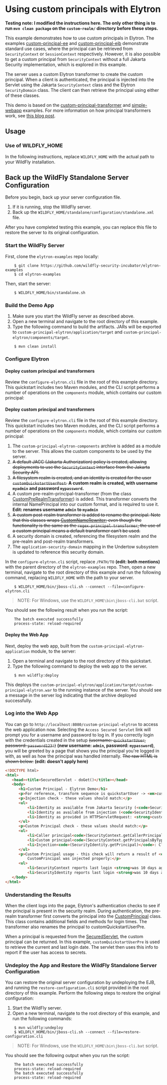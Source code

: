 # Using custom principals with Elytron

**Testing note: I modified the instructions here. The only other thing is to run `mvn clean package` on the `custom-realm/` directory before these steps.**

This example demonstrates how to use custom principals in Elytron. The
examples [custom-principal-ee](../custom-principal-ee)
and [custom-principal-ejb](../custom-principal-ejb) demonstrate standard use cases, where the
principal can be retrieved from `SecurityContext` or `SessionContext` respectively. However, it is
also possible to get a custom principal from `SecurityContext` without a full Jakarta Security
implementation, which is explored in this example.

The server uses a custom Elytron transformer to create the custom principal. When a client is
authenticated, the principal is injected into the Servlet using the Jakarta `SecurityContext` class
and the Elytron `SecurityDomain` class. The client can then retrieve the principal using either of
these classes.

This demo is based on the [custom-principal-transformer](../custom-principal-transformer)
and [simple-webapp](../simple-webapp) examples. For more information on how principal transformers
work, see [this blog post](http://darranl.blogspot.com/2017/07/wildfly-elytron-principal-transformers.html).

## Usage

### Use of WILDFLY_HOME

In the following instructions, replace `WILDFLY_HOME` with the actual path to your WildFly
installation.

## Back up the WildFly Standalone Server Configuration

Before you begin, back up your server configuration file.

1. If it is running, stop the WildFly server.
2. Back up the `WILDFLY_HOME/standalone/configuration/standalone.xml` file.

After you have completed testing this example, you can replace this file to restore the server to
its original configuration.

### Start the WildFly Server

First, clone the `elytron-examples` repo locally:

```shell
    $ git clone https://github.com/wildfly-security-incubator/elytron-examples
    $ cd elytron-examples
```

Then, start the server:

```shell
    $ WILDFLY_HOME/bin/standalone.sh
```

### Build the Demo App

1. Make sure you start the WildFly server as described above.
2. Open a new terminal and navigate to the root directory of this example.
3. Type the following command to build the artifacts. JARs will be exported
   to `custom-principal-elytron/application/target`
   and `custom-principal-elytron/components/target`.

```shell
    $ mvn clean install
```

### Configure Elytron

#### Deploy custom principal and transformers

Review the `configure-elytron.cli` file in the root of this example directory. This quickstart
includes two Maven modules, and the CLI script performs a number of operations on the `components`
module, which contains our custom principal:

#### Deploy custom principal and transformers

Review the `configure-elytron.cli` file in the root of this example directory. This quickstart
includes two Maven modules, and the CLI script performs a number of operations on the `components`
module, which contains our custom principal:

1. The `custom-principal-elytron-components` archive is added as a module to the server. This allows
   the custom components to be used by the server.
2. ~~A default JACC (Jakarta Authorization) policy is created, allowing deployments to use
   the `SecurityContext` interface from the Jakarta Security API.~~
3. ~~A filesystem realm is created, and an identity is created for the
   user `customQuickstartUserPost`.~~ **A custom realm is created, with username `myadmin` and password `mypassword`.**
4. A custom pre-realm-principal-transformer (from the
   class [CustomPreRealmTransformer](./components/src/main/java/org/wildfly/security/examples/CustomPreRealmTransformer.java))
   is added. This transformer converts the internal NamePrincipal into our custom format, and is
   required to use it. **Edit: renames username `admin` to `myadmin`**
5. ~~A custom post-realm transformer is added to rename the principal. Note that this classes
   wraps [CustomNameRewriter](./components/src/main/java/org/wildfly/security/examples/CustomNameRewriter.java);
   even though the functionality is the same as the `regex-principal-transformer`, the use of a
   custom principal means a default transformer can't be used.~~
6. A security domain is created, referencing the filesystem realm and the pre-realm and post-realm
   transformers.
7. The `application-security-domain` mapping in the Undertow subsystem is updated to reference this
   security domain.

In the `configure-elytron.cli` script, replace `/PATH/TO` **(edit: both mentions)** with the parent directory of
the `elytron-examples` repo. Then, open a new terminal, navigate to the root directory of this
example and run the following command, replacing `WILDFLY_HOME` with the path to your server.

```shell
    $ WILDFLY_HOME/bin/jboss-cli.sh --connect --file=configure-elytron.cli
```

> NOTE: For Windows, use the `WILDFLY_HOME\bin\jboss-cli.bat` script.

You should see the following result when you run the script:

```shell
    The batch executed successfully
    process-state: reload-required
```

#### Deploy the Web App

Next, deploy the web app, built from the `custom-principal-elytron-application` module, to the
server:

1. Open a terminal and navigate to the root directory of this quickstart.
2. Type the following command to deploy the web app to the server.

```shell
    $ mvn wildfly:deploy
```

This deploys the `custom-principal-elytron/application/target/custom-principal-elytron.war` to the
running instance of the server. You should see a message in the server log indicating that the
archive deployed successfully.

### Log into the Web App

You can go to `http://localhost:8080/custom-principal-elytron` to access the web application now.
Selecting the `Access Secured Servlet` link will prompt you for a username and password to log in.
If you correctly login with the credentials created in the setup ~~(username: `quickstartUser`,
password: `password123!`)~~ **(new username: `admin`, password: `mypassword`)**, you will be greeted by a page that shows you the principal you're logged
in with, as well as how the principal was handled internally. ~~The raw HTML is shown below:~~ **(edit: doesn't apply here)**

```html
<!DOCTYPE html>
<html>
   <head><title>SecuredServlet - doGet()</title></head>
   <body>
      <h1>Custom Principal - Elytron Demo</h1>
      <p>For reference, transform sequence is quickstartUser -> <em>customQuickstartUserPre</em> -> customQuickstartUserPost.</p>
      <p>Injection check - these values should match:</p>
      <ul>
          <li>Identity as available from Jakarta Security (<code>SecurityContext</code>): <strong>customQuickstartUserPre</strong></li>
          <li>Identity as available from injection (<code>SecurityIdentity</code>): <strong>customQuickstartUserPre</strong></li>
          <li>Identity as provided in HTTPServletRequest: <strong>customQuickstartUserPre</strong></li>
      </ul>
      <p>Custom Principal check - these values should match:</p>
      <ul>
          <li>Caller principal<code>(SecurityContext.getCallerPrincipal)</code>: Class -> <strong>org.wildfly.security.examples.CustomPrincipal</strong>, Name -> <strong>customQuickstartUserPre</strong></li>
          <li>Custom principal<code>(SecurityContext.getPrincipalsByType)</code>: Class -> <strong>org.wildfly.security.examples.CustomPrincipal</strong>, Name -> <strong>customQuickstartUserPre</strong></li>
          <li>Injection<code>(SecurityIdentity.getPrincipal)</code>: Class -> <strong>org.wildfly.security.examples.CustomPrincipal</strong>, Name -> <strong>customQuickstartUserPre</strong></li>
      </ul>
      <p>Custom Principal usage - this check will return a result of <em>enabled</em> if the
          CustomPrincipal was injected properly:</p>
      <ul>
          <li>SecurityContext reports last login <strong>was 10 days ago</strong>. Secrets access is <strong>enabled</strong>.</li>
          <li>SecurityIdentity reports last login <strong>was 10 days ago</strong>. Secrets access is<strong>enabled</strong>.</li>
   </body>
</html>
```

### Understanding the Results

When the client logs into the page, Elytron's authentication checks to see if the principal is
present in the security realm. During authentication, the pre-realm transformer first converts the
principal into
the [CustomPrincipal](./components/src/main/java/org/wildfly/security/examples/CustomPrincipal.java)
class. This class contains additional fields and methods for login times. The transformer also
renames the principal to customQuickstartUserPre.

When a principal is requested from
the [SecuredServlet](./application/src/main/java/org/wildfly/security/examples/SecuredServlet.java),
the custom principal can be returned. In this example, `customQuickstartUserPre` is used to retrieve
the current and last login date. The servlet then uses this info to report if the user has access to
secrets.

### Undeploy the App and Restore the WildFly Standalone Server Configuration

You can restore the original server configuration by undeploying the EJB, and running
the `restore-configuration.cli` script provided in the root directory of this example. Perform the
following steps to restore the original configuration:

1. Start the WildFly server.
2. Open a new terminal, navigate to the root directory of this example, and run the following
   commands:

```shell
    $ mvn wildfly:undeploy
    $ WILDFLY_HOME/bin/jboss-cli.sh --connect --file=restore-configuration.cli
```

> NOTE: For Windows, use the ```WILDFLY_HOME\bin\jboss-cli.bat``` script.

You should see the following output when you run the script:

```shell
    The batch executed successfully
    process-state: reload-required
    The batch executed successfully
    process-state: reload-required
```
